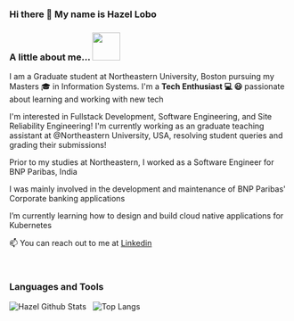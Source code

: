 
### Hi there 👋 My name is Hazel Lobo

### A little about me...  <img src="https://media.giphy.com/media/VgCDAzcKvsR6OM0uWg/giphy.gif" width="50"> 

I am a Graduate student at Northeastern University, Boston pursuing my Masters 🎓 in Information Systems. I'm a **Tech Enthusiast 💻 😃** passionate about learning and working with new tech

I'm interested in Fullstack Development, Software Engineering, and Site Reliability Engineering! I'm currently working as an graduate teaching assistant at @Northeastern University, USA, resolving student queries and grading their submissions!

Prior to my studies at Northeastern, I worked as a Software Engineer for BNP Paribas, India 

I was mainly involved in the development and maintenance of BNP Paribas' Corporate banking applications

I’m currently learning how to design and build cloud native applications for Kubernetes

📫 You can reach out to me at [Linkedin](https://www.linkedin.com/in/hazel-lobo/)

<br />

### Languages and Tools








![Hazel Github Stats](https://github-readme-stats.vercel.app/api?username=hazellobo&count_private=true&show_icons=true)&nbsp;&nbsp;&nbsp;![Top Langs](https://github-readme-stats.vercel.app/api/top-langs/?username=hazellobo&hide=jupyternotebook&layout=compact)

